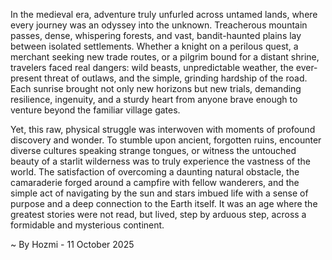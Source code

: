 
In the medieval era, adventure truly unfurled across untamed lands, where every journey was an odyssey into the unknown. Treacherous mountain passes, dense, whispering forests, and vast, bandit-haunted plains lay between isolated settlements. Whether a knight on a perilous quest, a merchant seeking new trade routes, or a pilgrim bound for a distant shrine, travelers faced real dangers: wild beasts, unpredictable weather, the ever-present threat of outlaws, and the simple, grinding hardship of the road. Each sunrise brought not only new horizons but new trials, demanding resilience, ingenuity, and a sturdy heart from anyone brave enough to venture beyond the familiar village gates.

Yet, this raw, physical struggle was interwoven with moments of profound discovery and wonder. To stumble upon ancient, forgotten ruins, encounter diverse cultures speaking strange tongues, or witness the untouched beauty of a starlit wilderness was to truly experience the vastness of the world. The satisfaction of overcoming a daunting natural obstacle, the camaraderie forged around a campfire with fellow wanderers, and the simple act of navigating by the sun and stars imbued life with a sense of purpose and a deep connection to the Earth itself. It was an age where the greatest stories were not read, but lived, step by arduous step, across a formidable and mysterious continent.

~ By Hozmi - 11 October 2025
